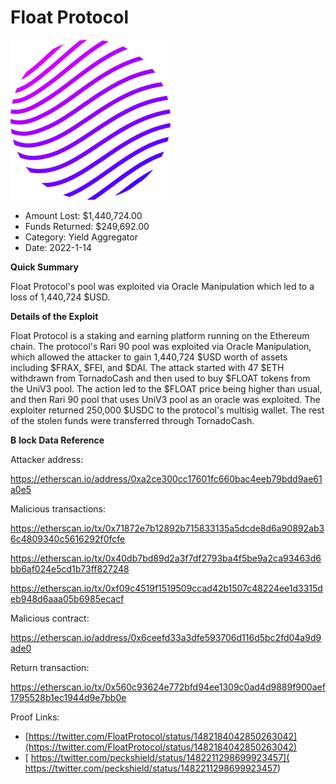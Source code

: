 # Float Protocol
![Float Protocol](/rektimages/Float-Protocol.png)
- Amount Lost: $1,440,724.00
- Funds Returned: $249,692.00
- Category: Yield Aggregator
- Date: 2022-1-14

**Quick Summary**

Float Protocol's pool was exploited via Oracle Manipulation which led to a loss of 1,440,724 $USD. 

  


 **Details of the Exploit**

Float Protocol is a staking and earning platform running on the Ethereum chain. The protocol's Rari 90 pool was exploited via Oracle Manipulation, which allowed the attacker to gain 1,440,724 $USD worth of assets including $FRAX, $FEI, and $DAI. The attack started with 47 $ETH withdrawn from TornadoCash and then used to buy $FLOAT tokens from the UniV3 pool. The action led to the $FLOAT price being higher than usual, and then Rari 90 pool that uses UniV3 pool as an oracle was exploited. The exploiter returned 250,000 $USDC to the protocol's multisig wallet. The rest of the stolen funds were transferred through TornadoCash. 

  


 **B** **lock Data Reference**

Attacker address:

https://etherscan.io/address/0xa2ce300cc17601fc660bac4eeb79bdd9ae61a0e5

  


Malicious transactions:

https://etherscan.io/tx/0x71872e7b12892b715833135a5dcde8d6a90892ab36c4809340c5616292f0fcfe

https://etherscan.io/tx/0x40db7bd89d2a3f7df2793ba4f5be9a2ca93463d6bb6af024e5cd1b73ff827248

https://etherscan.io/tx/0xf09c4519f1519509ccad42b1507c48224ee1d3315deb948d6aaa05b6985ecacf

  


Malicious contract:

https://etherscan.io/address/0x6ceefd33a3dfe593706d116d5bc2fd04a9d9ade0

  


Return transaction:

https://etherscan.io/tx/0x560c93624e772bfd94ee1309c0ad4d9889f900aef1795528b1ec1944d9e7bb0e


Proof Links:
- [https://twitter.com/FloatProtocol/status/1482184042850263042](https://twitter.com/FloatProtocol/status/1482184042850263042)
- [ https://twitter.com/peckshield/status/1482211298699923457]( https://twitter.com/peckshield/status/1482211298699923457)


